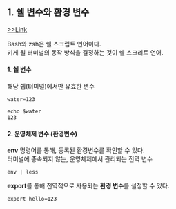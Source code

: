 

## 1. 쉘 변수와 환경 변수  
[>>Link](http://keepcalmswag.blogspot.com/2018/06/linux-unix-export-echo_49.html)  

Bash와 zsh은 쉘 스크립트 언어이다.  
키게 될 터미널의 동작 방식을 결정하는 것이 쉘 스크리트 언어.  

#### 1. 쉘 변수  
 해당 쉡(터미널)에서만 유효한 변수  
 
```
water=123
```
```
echo $water
123
```

#### 2. 운영체제 변수 (환경변수)  

**env** 명령어를 통해, 등록된 환경변수를 확인할 수 있다.  
터미널에 종속되지 않는, 운영체제에서 관리되는 전역 변수  
```
env | less
```

**export**를 통해 전역적으로 사용되는 **환경 변수**를 설정할 수 있다.  
```
export hello=123
```





